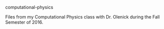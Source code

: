 computational-physics

Files from my Computational Physics class with Dr. Olenick during the Fall Semester of 2016.
